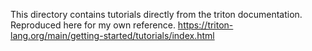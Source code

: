 This directory contains tutorials directly from the triton documentation.
Reproduced here for my own reference.
https://triton-lang.org/main/getting-started/tutorials/index.html